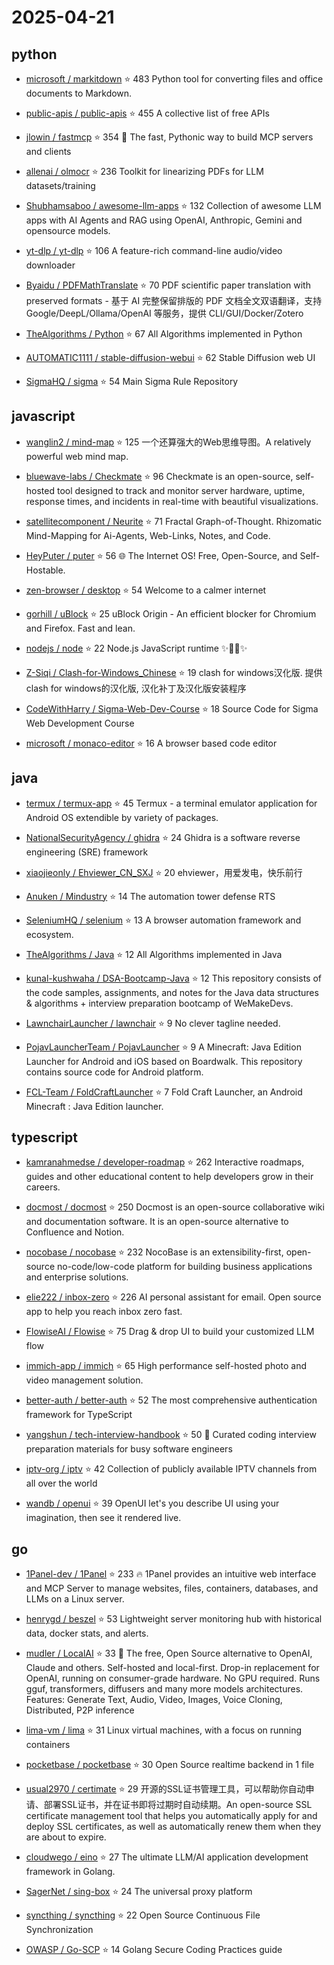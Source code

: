 # 2025-04-21

## python

* [microsoft / markitdown](https://github.com/microsoft/markitdown) ⭐ 483
  Python tool for converting files and office documents to Markdown.

* [public-apis / public-apis](https://github.com/public-apis/public-apis) ⭐ 455
  A collective list of free APIs

* [jlowin / fastmcp](https://github.com/jlowin/fastmcp) ⭐ 354
  🚀 The fast, Pythonic way to build MCP servers and clients

* [allenai / olmocr](https://github.com/allenai/olmocr) ⭐ 236
  Toolkit for linearizing PDFs for LLM datasets/training

* [Shubhamsaboo / awesome-llm-apps](https://github.com/Shubhamsaboo/awesome-llm-apps) ⭐ 132
  Collection of awesome LLM apps with AI Agents and RAG using OpenAI, Anthropic, Gemini and opensource models.

* [yt-dlp / yt-dlp](https://github.com/yt-dlp/yt-dlp) ⭐ 106
  A feature-rich command-line audio/video downloader

* [Byaidu / PDFMathTranslate](https://github.com/Byaidu/PDFMathTranslate) ⭐ 70
  PDF scientific paper translation with preserved formats - 基于 AI 完整保留排版的 PDF 文档全文双语翻译，支持 Google/DeepL/Ollama/OpenAI 等服务，提供 CLI/GUI/Docker/Zotero

* [TheAlgorithms / Python](https://github.com/TheAlgorithms/Python) ⭐ 67
  All Algorithms implemented in Python

* [AUTOMATIC1111 / stable-diffusion-webui](https://github.com/AUTOMATIC1111/stable-diffusion-webui) ⭐ 62
  Stable Diffusion web UI

* [SigmaHQ / sigma](https://github.com/SigmaHQ/sigma) ⭐ 54
  Main Sigma Rule Repository


## javascript

* [wanglin2 / mind-map](https://github.com/wanglin2/mind-map) ⭐ 125
  一个还算强大的Web思维导图。A relatively powerful web mind map.

* [bluewave-labs / Checkmate](https://github.com/bluewave-labs/Checkmate) ⭐ 96
  Checkmate is an open-source, self-hosted tool designed to track and monitor server hardware, uptime, response times, and incidents in real-time with beautiful visualizations.

* [satellitecomponent / Neurite](https://github.com/satellitecomponent/Neurite) ⭐ 71
  Fractal Graph-of-Thought. Rhizomatic Mind-Mapping for Ai-Agents, Web-Links, Notes, and Code.

* [HeyPuter / puter](https://github.com/HeyPuter/puter) ⭐ 56
  🌐 The Internet OS! Free, Open-Source, and Self-Hostable.

* [zen-browser / desktop](https://github.com/zen-browser/desktop) ⭐ 54
  Welcome to a calmer internet

* [gorhill / uBlock](https://github.com/gorhill/uBlock) ⭐ 25
  uBlock Origin - An efficient blocker for Chromium and Firefox. Fast and lean.

* [nodejs / node](https://github.com/nodejs/node) ⭐ 22
  Node.js JavaScript runtime ✨🐢🚀✨

* [Z-Siqi / Clash-for-Windows_Chinese](https://github.com/Z-Siqi/Clash-for-Windows_Chinese) ⭐ 19
  clash for windows汉化版. 提供clash for windows的汉化版, 汉化补丁及汉化版安装程序

* [CodeWithHarry / Sigma-Web-Dev-Course](https://github.com/CodeWithHarry/Sigma-Web-Dev-Course) ⭐ 18
  Source Code for Sigma Web Development Course

* [microsoft / monaco-editor](https://github.com/microsoft/monaco-editor) ⭐ 16
  A browser based code editor


## java

* [termux / termux-app](https://github.com/termux/termux-app) ⭐ 45
  Termux - a terminal emulator application for Android OS extendible by variety of packages.

* [NationalSecurityAgency / ghidra](https://github.com/NationalSecurityAgency/ghidra) ⭐ 24
  Ghidra is a software reverse engineering (SRE) framework

* [xiaojieonly / Ehviewer_CN_SXJ](https://github.com/xiaojieonly/Ehviewer_CN_SXJ) ⭐ 20
  ehviewer，用爱发电，快乐前行

* [Anuken / Mindustry](https://github.com/Anuken/Mindustry) ⭐ 14
  The automation tower defense RTS

* [SeleniumHQ / selenium](https://github.com/SeleniumHQ/selenium) ⭐ 13
  A browser automation framework and ecosystem.

* [TheAlgorithms / Java](https://github.com/TheAlgorithms/Java) ⭐ 12
  All Algorithms implemented in Java

* [kunal-kushwaha / DSA-Bootcamp-Java](https://github.com/kunal-kushwaha/DSA-Bootcamp-Java) ⭐ 12
  This repository consists of the code samples, assignments, and notes for the Java data structures & algorithms + interview preparation bootcamp of WeMakeDevs.

* [LawnchairLauncher / lawnchair](https://github.com/LawnchairLauncher/lawnchair) ⭐ 9
  No clever tagline needed.

* [PojavLauncherTeam / PojavLauncher](https://github.com/PojavLauncherTeam/PojavLauncher) ⭐ 9
  A Minecraft: Java Edition Launcher for Android and iOS based on Boardwalk. This repository contains source code for Android platform.

* [FCL-Team / FoldCraftLauncher](https://github.com/FCL-Team/FoldCraftLauncher) ⭐ 7
  Fold Craft Launcher, an Android Minecraft : Java Edition launcher.


## typescript

* [kamranahmedse / developer-roadmap](https://github.com/kamranahmedse/developer-roadmap) ⭐ 262
  Interactive roadmaps, guides and other educational content to help developers grow in their careers.

* [docmost / docmost](https://github.com/docmost/docmost) ⭐ 250
  Docmost is an open-source collaborative wiki and documentation software. It is an open-source alternative to Confluence and Notion.

* [nocobase / nocobase](https://github.com/nocobase/nocobase) ⭐ 232
  NocoBase is an extensibility-first, open-source no-code/low-code platform for building business applications and enterprise solutions.

* [elie222 / inbox-zero](https://github.com/elie222/inbox-zero) ⭐ 226
  AI personal assistant for email. Open source app to help you reach inbox zero fast.

* [FlowiseAI / Flowise](https://github.com/FlowiseAI/Flowise) ⭐ 75
  Drag & drop UI to build your customized LLM flow

* [immich-app / immich](https://github.com/immich-app/immich) ⭐ 65
  High performance self-hosted photo and video management solution.

* [better-auth / better-auth](https://github.com/better-auth/better-auth) ⭐ 52
  The most comprehensive authentication framework for TypeScript

* [yangshun / tech-interview-handbook](https://github.com/yangshun/tech-interview-handbook) ⭐ 50
  💯 Curated coding interview preparation materials for busy software engineers

* [iptv-org / iptv](https://github.com/iptv-org/iptv) ⭐ 42
  Collection of publicly available IPTV channels from all over the world

* [wandb / openui](https://github.com/wandb/openui) ⭐ 39
  OpenUI let's you describe UI using your imagination, then see it rendered live.


## go

* [1Panel-dev / 1Panel](https://github.com/1Panel-dev/1Panel) ⭐ 233
  🔥 1Panel provides an intuitive web interface and MCP Server to manage websites, files, containers, databases, and LLMs on a Linux server.

* [henrygd / beszel](https://github.com/henrygd/beszel) ⭐ 53
  Lightweight server monitoring hub with historical data, docker stats, and alerts.

* [mudler / LocalAI](https://github.com/mudler/LocalAI) ⭐ 33
  🤖 The free, Open Source alternative to OpenAI, Claude and others. Self-hosted and local-first. Drop-in replacement for OpenAI, running on consumer-grade hardware. No GPU required. Runs gguf, transformers, diffusers and many more models architectures. Features: Generate Text, Audio, Video, Images, Voice Cloning, Distributed, P2P inference

* [lima-vm / lima](https://github.com/lima-vm/lima) ⭐ 31
  Linux virtual machines, with a focus on running containers

* [pocketbase / pocketbase](https://github.com/pocketbase/pocketbase) ⭐ 30
  Open Source realtime backend in 1 file

* [usual2970 / certimate](https://github.com/usual2970/certimate) ⭐ 29
  开源的SSL证书管理工具，可以帮助你自动申请、部署SSL证书，并在证书即将过期时自动续期。An open-source SSL certificate management tool that helps you automatically apply for and deploy SSL certificates, as well as automatically renew them when they are about to expire.

* [cloudwego / eino](https://github.com/cloudwego/eino) ⭐ 27
  The ultimate LLM/AI application development framework in Golang.

* [SagerNet / sing-box](https://github.com/SagerNet/sing-box) ⭐ 24
  The universal proxy platform

* [syncthing / syncthing](https://github.com/syncthing/syncthing) ⭐ 22
  Open Source Continuous File Synchronization

* [OWASP / Go-SCP](https://github.com/OWASP/Go-SCP) ⭐ 14
  Golang Secure Coding Practices guide

